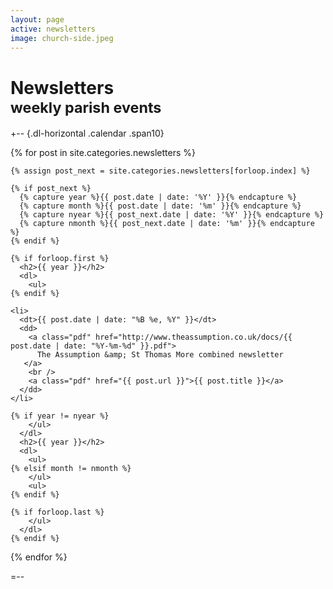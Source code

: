 ```yaml
---
layout: page
active: newsletters
image: church-side.jpeg
---
```


# Newsletters<br /><small>weekly parish events</small>

+-- {.dl-horizontal .calendar .span10}
<section>
  {% for post in site.categories.newsletters %}
  
    {% assign post_next = site.categories.newsletters[forloop.index] %}
    
    {% if post_next %}
      {% capture year %}{{ post.date | date: '%Y' }}{% endcapture %}
      {% capture month %}{{ post.date | date: '%m' }}{% endcapture %}
      {% capture nyear %}{{ post_next.date | date: '%Y' }}{% endcapture %}
      {% capture nmonth %}{{ post_next.date | date: '%m' }}{% endcapture %}
    {% endif %}    
    
    {% if forloop.first %}
      <h2>{{ year }}</h2>
      <dl>
        <ul>
    {% endif %}
    
    <li>
      <dt>{{ post.date | date: "%B %e, %Y" }}</dt>
      <dd>
        <a class="pdf" href="http://www.theassumption.co.uk/docs/{{ post.date | date: "%Y-%m-%d" }}.pdf">
          The Assumption &amp; St Thomas More combined newsletter
       </a>
        <br />
        <a class="pdf" href="{{ post.url }}">{{ post.title }}</a>
      </dd>
    </li>
  
    {% if year != nyear %}    
        </ul>
      </dl>
      <h2>{{ year }}</h2>
      <dl>
        <ul>
    {% elsif month != nmonth %}
        </ul>
        <ul>
    {% endif %}
    
    {% if forloop.last %}
        </ul>
      </dl>
    {% endif %}
  {% endfor %}
</section>
=--

